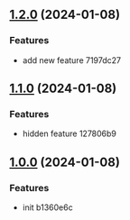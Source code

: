 ## [1.2.0](///compare/1.1.0...1.2.0) (2024-01-08)


### Features

* add new feature 7197dc27

## [1.1.0](///compare/1.0.0...1.1.0) (2024-01-08)


### Features

* hidden feature 127806b9

## [1.0.0](///compare/0.0.0...1.0.0) (2024-01-08)


### Features

* init b1360e6c

